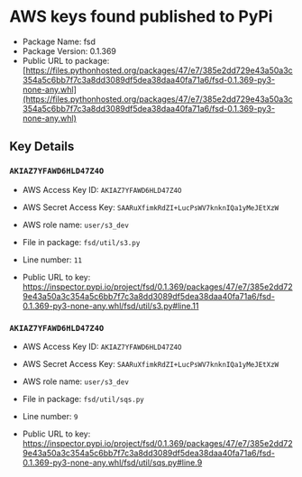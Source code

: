 # AWS keys found published to PyPi

* Package Name: fsd
* Package Version: 0.1.369
* Public URL to package: [https://files.pythonhosted.org/packages/47/e7/385e2dd729e43a50a3c354a5c6bb7f7c3a8dd3089df5dea38daa40fa71a6/fsd-0.1.369-py3-none-any.whl](https://files.pythonhosted.org/packages/47/e7/385e2dd729e43a50a3c354a5c6bb7f7c3a8dd3089df5dea38daa40fa71a6/fsd-0.1.369-py3-none-any.whl)

## Key Details

### `AKIAZ7YFAWD6HLD47Z4O`

* AWS Access Key ID: `AKIAZ7YFAWD6HLD47Z4O`
* AWS Secret Access Key: `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` 
* AWS role name: `user/s3_dev`
* File in package: `fsd/util/s3.py`
* Line number: `11`

* Public URL to key: https://inspector.pypi.io/project/fsd/0.1.369/packages/47/e7/385e2dd729e43a50a3c354a5c6bb7f7c3a8dd3089df5dea38daa40fa71a6/fsd-0.1.369-py3-none-any.whl/fsd/util/s3.py#line.11



### `AKIAZ7YFAWD6HLD47Z4O`

* AWS Access Key ID: `AKIAZ7YFAWD6HLD47Z4O`
* AWS Secret Access Key: `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` 
* AWS role name: `user/s3_dev`
* File in package: `fsd/util/sqs.py`
* Line number: `9`

* Public URL to key: https://inspector.pypi.io/project/fsd/0.1.369/packages/47/e7/385e2dd729e43a50a3c354a5c6bb7f7c3a8dd3089df5dea38daa40fa71a6/fsd-0.1.369-py3-none-any.whl/fsd/util/sqs.py#line.9


